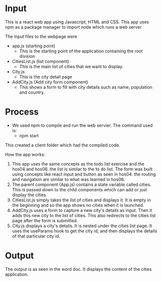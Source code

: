 # Input
This is a react web app using Javascript, HTML and CSS. This app uses npm as a package manager to import node which runs a web server.

The input files to the webpage were
- app.js (starting point)
  - This is the starting point of the application containing the root division
- CitiesList.js (list component)
  - This is the main list of cities that we want to display.
- City.js
  - This is the city detail page  
- AddCity.js (Add city form component)
  - This shows a form to fill with city details such as name, population and country.   


# Process
- We used npm to compile and run the web servier. The command used is:
  - npm start

This created a client folder which had the compiled code.

How the app works:
1. This app uses the same concepts as the todo list exercise and the hos04 and hos06. the list is similar to the to do list. The form was built using concepts like react input and button as seen in hos04. the routing and navigation are similar to what was learned in hos06.
2. The parent component (App.js) contains a state variable called cities. This is passed down to the child components which can add or just display the cities.
3. CitiesList.js simply takes the list of cities and displays it. It is empty in the beginning and so the app shows no cities when it is launched.
4. AddCity.js uses a form to capture a new city's details as input. Then it adds this new city to the list of cities. This also redirects to the cities list page after the form is submitted.
5. City.js displays a city's details. It is nested under the cities list page. It uses the useParams hook to get the city id, and then displays the details of that particular city id.
  
# Output
The output is as seen in the word doc. It displays the content of the cities application.
